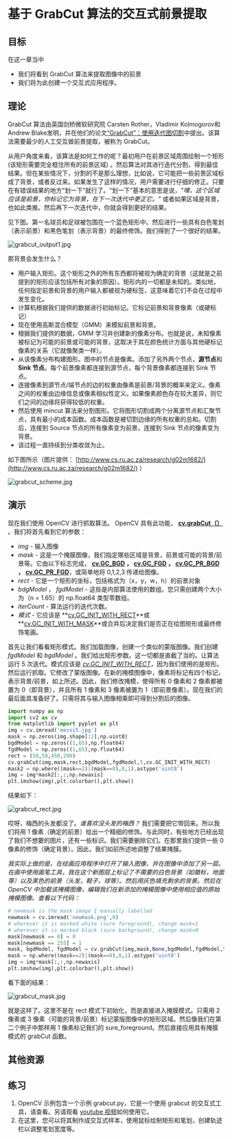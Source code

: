 # 基于 GrabCut 算法的交互式前景提取

## 目标

在这一章当中

*   我们将看到 GrabCut 算法来提取图像中的前景
*   我们将为此创建一个交互式应用程序。

## 理论

GrabCut 算法由英国剑桥微软研究院 Carsten Rother，Vladimir Kolmogorov和Andrew Blake发明，并在他们的论文[“GrabCut”：使用迭代图切割](http://dl.acm.org/citation.cfm?id=1015720)中提出。该算法需要最少的人工交互做前景提取，被称为 GrabCut。

从用户角度来看，该算法是如何工作的呢？最初用户在前景区域周围绘制一个矩形(该矩形需要完全框住所有的前景区域) 。然后算法对其进行迭代分割，得到最佳结果。但在某些情况下，分割的不是那么理想，比如说，它可能把一些前景区域标成了背景，或者反过来。如果发生了这样的情况，用户需要进行仔细的修正。只要在有错误结果的地方“划一下”就行了。“划一下”基本的意思是说，*"嘿，这个区域应该是前景，你标记它为背景，在下一次迭代中更正它。"* 或者如果区域是背景，也如此类推。然后再下一次迭代中，你就会得到更好的结果。

见下图。第一名球员和足球被包围在一个蓝色矩形中。然后进行一些具有白色笔划（表示前景）和黑色笔划（表示背景）的最终修饰。我们得到了一个很好的结果。

![grabcut_output1.jpg](img/Image_grabcut_output1.jpg)

那背景会发生什么？

*   用户输入矩形。这个矩形之外的所有东西都将被视为确定的背景（这就是之前提到的矩形应该包括所有对象的原因）。矩形内的一切都是未知的。类似地，任何指定前景和背景的用户输入都被视为硬标签，这意味着它们不会在过程中发生变化。
*   计算机根据我们提供的数据进行初始标记。它标记前景和背景像素（或硬标记）
*   现在使用高斯混合模型（GMM）来模拟前景和背景。
*   根据我们提供的数据，GMM 学习并创建新的像素分布。也就是说，未知像素被标记为可能的前景或可能的背景，这取决于其在颜色统计方面与其他硬标记像素的关系（它就像聚类一样）。
*   从该像素分布构建图形。图中的节点是像素。添加了另外两个节点，**源节点**和 **Sink 节点**。每个前景像素都连接到源节点，每个背景像素都连接到 Sink 节点。
*   连接像素到源节点/端节点的边的权重由像素是前景/背景的概率来定义。像素之间的权重由边缘信息或像素相似性定义。如果像素颜色存在较大差异，则它们之间的边缘将获得较低的权重。
*   然后使用 mincut 算法来分割图形。它将图形切割成两个分离源节点和汇聚节点，具有最小的成本函数。成本函数是被切割边缘的所有权重的总和。切割后，连接到 Source 节点的所有像素变为前景，连接到 Sink 节点的像素变为背景。
*   该过程一直持续到分类收敛为止。

如下图所示（图片提供： [http://www.cs.ru.ac.za/research/g02m1682/](http://www.cs.ru.ac.za/research/g02m1682/) ）

![grabcut_scheme.jpg](img/Image_grabcut_scheme.jpg)

## 演示

现在我们使用 OpenCV 进行抓取算法。 OpenCV 具有此功能， **[cv.grabCut（）](../../d7/d1b/group__imgproc__misc.html#ga909c1dda50efcbeaa3ce126be862b37f "Runs the GrabCut algorithm. ")** 。我们将首先看到它的参数：

*   _img_ - 输入图像
*   _mask_ - 这是一个掩膜图像，我们指定哪些区域是背景，前景或可能的背景/前景等。它由以下标志完成， **[cv.GC_BGD](../../d7/d1b/group__imgproc__misc.html#ggad43d3e4208d3cf025d8304156b02ba38a889f1ce109543e8aed80a7abbc6dcb39 "an obvious background pixels ") ， [cv.GC_FGD](../../d7/d1b/group__imgproc__misc.html#ggad43d3e4208d3cf025d8304156b02ba38a4757c1f0587bcf6e53e86dee7689a649 "an obvious foreground (object) pixel ") ， [cv.GC_PR_BGD](../../d7/d1b/group__imgproc__misc.html#ggad43d3e4208d3cf025d8304156b02ba38af748414821c7f39fab3493f9eed1eedf "a possible background pixel ") ， [cv.GC_PR_FGD](../../d7/d1b/group__imgproc__misc.html#ggad43d3e4208d3cf025d8304156b02ba38ad33184b73cb87e08d29e0a3411b7c863 "a possible foreground pixel ")**，或简单地将 0,1,2,3 传递给图像。
*   _rect_ - 它是一个矩形的坐标，包括格式为（x，y，w，h）的前景对象
*   _bdgModel_ ， _fgdModel_ - 这些是内部算法使用的数组。您只需创建两个大小为（n = 1.65）的 np.float64 类型零数组。
*   _iterCount_ - 算法运行的迭代次数。
*   _模式_ - 它应该是 **[cv.GC_INIT_WITH_RECT](../../d7/d1b/group__imgproc__misc.html#ggaf8b5832ba85e59fc7a98a2afd034e558a5f8853c1e5a89c4aa2687d1f78a7e550)**或 **[cv.GC_INIT_WITH_MASK](../../d7/d1b/group__imgproc__misc.html#ggaf8b5832ba85e59fc7a98a2afd034e558ab01527c7effb50fd1c54d8c4e671ed22)**或合并后决定我们是否正在绘图矩形或最终修饰笔画。

首先让我们看看矩形模式。我们加载图像，创建一个类似的蒙版图像。我们创建 _fgdModel_ 和 _bgdModel_ 。我们给出矩形参数。这一切都是直截了当的。让算法运行 5 次迭代。模式应该是 _[cv.GC_INIT_WITH_RECT](../../d7/d1b/group__imgproc__misc.html#ggaf8b5832ba85e59fc7a98a2afd034e558a5f8853c1e5a89c4aa2687d1f78a7e550)_，因为我们使用的是矩形。然后运行抓取。它修改了蒙版图像。在新的掩模图像中，像素将标记有四个标记，表示背景/前景，如上所述。因此，我们修改掩模，使得所有 0 像素和 2 像素都被置为 0（即背景），并且所有 1 像素和 3 像素被置为 1（即前景像素）。现在我们的最后面具准备好了。只需将其与输入图像相乘即可得到分割后的图像。

```python
import numpy as np
import cv2 as cv
from matplotlib import pyplot as plt
img = cv.imread('messi5.jpg')
mask = np.zeros(img.shape[:2],np.uint8)
bgdModel = np.zeros((1,65),np.float64)
fgdModel = np.zeros((1,65),np.float64)
rect = (50,50,450,290)
cv.grabCut(img,mask,rect,bgdModel,fgdModel,5,cv.GC_INIT_WITH_RECT)
mask2 = np.where((mask==2)|(mask==0),0,1).astype('uint8')
img = img*mask2[:,:,np.newaxis]
plt.imshow(img),plt.colorbar(),plt.show()
```

结果如下：

![grabcut_rect.jpg](img/Image_grabcut_rect.jpg)

哎呀，梅西的头发都没了。_谁喜欢没头发的梅西？_ 我们需要把它带回来。所以我们将用 1 像素（确定的前景）给出一个精细的修饰。与此同时，有些地方已经出现了我们不想要的图片，还有一些标识。我们需要删除它们。在那里我们提供一些 0 像素的修饰（确定背景）。因此，我们如前所述地调整了结果掩膜。

_我实际上做的是，在绘画应用程序中打开了输入图像，并在图像中添加了另一层。在画中使用画笔工具，我在这个新图层上标记了不需要的白色背景（如徽标，地面等）以及黑色的前景（头发，鞋子，球等）。然后用灰色填充剩余的背景。然后在 OpenCV 中加载该掩模图像，编辑我们在新添加的掩模图像中使用相应值的原始掩模图像。查看以下代码：_

```python
# newmask is the mask image I manually labelled
newmask = cv.imread('newmask.png',0)
# wherever it is marked white (sure foreground), change mask=1
# wherever it is marked black (sure background), change mask=0
mask[newmask == 0] = 0
mask[newmask == 255] = 1
mask, bgdModel, fgdModel = cv.grabCut(img,mask,None,bgdModel,fgdModel,5,cv.GC_INIT_WITH_MASK)
mask = np.where((mask==2)|(mask==0),0,1).astype('uint8')
img = img*mask[:,:,np.newaxis]
plt.imshow(img),plt.colorbar(),plt.show()
```

看下面的结果：

![grabcut_mask.jpg](img/Image_grabcut_mask.jpg)

就是这样了。这里不是在 rect 模式下初始化，而是直接进入掩膜模式。只需用 2 像素或 3 像素（可能的背景/前景）标记蒙版图像中的矩形区域。然后像我们在第二个例子中那样用 1 像素标记我们的 sure_foreground。然后直接应用具有掩膜模式的 grabCut 函数。

## 其他资源

## 练习

1.  OpenCV 示例包含一个示例 grabcut.py，它是一个使用 grabcut 的交互式工具，请查看。另请观看 [youtube 视频](http://www.youtube.com/watch?v=kAwxLTDDAwU)如何使用它。
2.  在这里，您可以将其制作成交互式样本，使用鼠标绘制矩形和笔划，创建轨迹栏以调整笔划宽度等。
